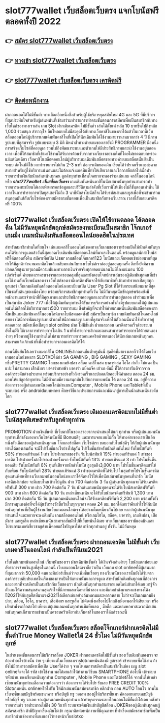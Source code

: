 # slot777wallet เว็บสล็อตเว็บตรง  แจกโบนัสฟรีตลอดทั้งปี 2022

## 👉 [สมัคร slot777wallet เว็บสล็อตเว็บตรง](https://slot777wallet.com/)
## 👉 [ทางเข้า slot777wallet เว็บสล็อตเว็บตรง](https://slot777wallet.com/)
## 👉 [slot777wallet เว็บสล็อตเว็บตรง เครดิตฟรี](https://slot777wallet.com/)
## 👉 [ติดต่อพนักงาน](https://slot777wallet.com/)


ฝากถอนออโต้ไม่มีขั้นต่ำ  ทางเลือกอีกหนึ่งสิ่งสำหรับผู้ใช้บริการยุคสมัยใหม่ 4G และ 5G ที่มีบริการที่สุดประทับใจสำหรับผู้เล่นพนันที่เข้ามาร่วมทำรายการทำตามขั้นตอนการสมัครเพื่อเป็นสมาชิกกับทางเว็บไซต์ของทางเราเล่น เกม Slot  ฝากเติมเครดิต ไม่มีขั้นต่ำ เล่นได้ตั้งแต่ หลัก 10 บาทขึ้นไปถึงหลัก 1,000 ร่วมสนุก สำราญใจ ลื่นไหลแบบไม่มีสะดุดได้กับทางเว็บคาสิโนของเราได้แล้วในเวลานี้เว็บสล็อตออนไลน์ผู้บริการเกมเดิมพันคาสิโนที่เปิดให้นักเดิมพันได้ใช้งานมายาวนานมากกว่า 4 ปี มีภาพรูปแบบที่ดูสมจจริง รูปแบบระบบ 3 มิติ
มิหนำซ้ำทางค่ายเกมของเรายังมี  PROGRAMMER มือหนึ่งการสร้างเว็บไซต์ที่คอยดูเล  รวมไปถึงพัฒนาระบบและตัวเกมให้มีประสิทธิภาพและน่าใช้งานอยู่ตลอดเวลา เพื่อที่ให้สมาชิกที่เข้ามาใช้งานได้รับการต้อนรับจากทางเว็บเราอย่างเต็มที่โดยไม่ขาดตกบกพร่องแม้แต่นิดเดียว เว็บคาสิโนสล็อตออนไลน์ผู้บริการเกมเดิมพันสล็อตของทางค่ายเกมสล็อตนั้นยังเป็นระบบ อัตโนมัติใช้เวลาทำรายการไม่เกิน 2-3 นาที ต่อการเติมยอดเงิน เรียกได้ว่าIรวดเร็วและสะดวกสบายสำหรับผู้ใช้บริการแน่นอนและไม่ต้องแจ้งแอดมินที่ทำให้เสียเวลาและโอกาสอีกต่อไปเมื่อทำรายการฝากงินกับนักเล่นพนันทุกคน
ลูกค้าทุกท่านที่สนใจอยากจะลองร่วมเล่นเกม คาสิโนออนไลน์ หรือ ***slot777wallet เว็บสล็อตเว็บตรง*** เกมเดิมพันพนันคาสิโนนักเล่นพนันทุกท่านสามารถทำรายการลงทะเบียนได้เลยเพียงกรอกข้อมูลและปรัวัติตามลำดับที่เว็บเรามีให้เพียงไม่กี่ขั้นตอนเท่านั้น ใช้เวลาในการทำรายการเปิดยูสเซอร์ไม่ถึง 3 นาทีนักล่าโบนัสก็จะได้รับรหัสผ่านและยูสเพื่อที่จะเข้ามาร่วมสนุกสุดมันส์กับเว็บไซต์ของเราสมัครตามขั้นตอนเพื่อเป็นสมาชิกกับทางเว็บเราณ เวลานี้รับเลยเครดิตฟรี 100%

## slot777wallet เว็บสล็อตเว็บตรง เปิดให้ใช้งานตลอด ได้ตลอดคืน ไม่มีวันหยุดนักขัตฤกษ์สมัครลงทะเบียนเป็นสมาชิก โจ๊กเกอร์เกมมิ่ง เกมพนันเดิมพันสล็อตออนไลน์ยอดฮิตในประเทศ

สำหรับสมาชิกท่านใดที่สนใจ เล่นเกมคาสิโนออนไลน์ของทางเว็บเกมของเราพร้อมเปิดให้นักเดิมพันทุกคนได้รับการดูแลแล้ววันนี้สุดยอดเว็บเดิมพันสล็อตออนไลน์ที่มาแรงในตอนนี้ พร้อมดูแลนักล่าโบนัสฟรีได้ตลอดทั้งคืน สมัครเพื่อเปิด User เกมสล็อตโจ๊กเกอร์123 โบนัสและแจ็กพอตเข้าบ่อยมากที่สุด ทำให้มีลูกค้าจำนวนมากติดใจแล้วกลับมาเล่นกับทางเว็บไซต์เราต่ออยู่ตลอดทุกครั้ง อีกทั้งยังมีความปลอดภัยสูงมากๆแถมมีความมั่นคงทางการเงินจ่ายจริงทุกยอดแน่นอนไม่มีโกงแน่นอน 100 เปอร์เซ็นต์ ค่ายของเราครบวงจรและครอบคลุมที่สุดและยังตอบโจทย์การเล่นของผู้เดิมพันทุกคนที่เข้ามาใช้งานกับเว็บพนันของเรา
เว็บไซต์ของเรามีเครดิตฟรีแจกให้กับสมาชิกที่เข้ามาทำรายกเปิดยูสทุกยูสเซอร์ เว็บเกมเดิมพันสล็อตออนไลน์ลงทะเบียนเปิด User  Pg Slot ที่ได้รับกระแสนิยมมากที่สุดเป็นระดับต้นๆของเมืองไทย พร้อมบริการสมาชิกทุกท่านทั้งวัน ไม่มีวันหยุดนักขัตฤกษ์พร้อมยังมีพนักงานและเจ้าหน้าที่ที่มีคุณภาพและประสิทธิภาพคอยดูแลและบริการท่านอยู่ตลอด เข้าร่วมมาเพื่อเป็นสมาชิก Joker 777 เพื่อให้ผู้เดิมพันทุกท่านได้รับการบริการอย่างทั่วถึงมีรูปแบบเกมให้ผู้เล่นเกมพนันได้เลือกใช้บริการมากกว่า500 รายการเกม
สิ่งสำคัญที่จะทำให้ค่ายเกมพนันเดิมพันสล็อตของเรานั้นเป็นเกมเดิมพันคาสิโนออนไลน์แจกโบนัสตลอดทั้งปี สมัครเป็นสมาชิก  เกมเดิมพันคาสิโนออนไลน์ค่ายเราได้มีการพัฒนารูปแบบตัวเกมให้มีภาพและรูปแบบที่ดูสมจริงเพื่อให้ตัวเกมนั้นน่าใช้บริการอยู่ตลอดเวลา สมัครเพื่อเปิดยูส slot online ฝาก ไม่มีขั้นต่ำ ฝากและถอน เครดิตรวดเร็วด้วยระบบอัตโนมัติ ใช้เวลาการทำรายการไม่เกิน 1 นาทีทั้งรายการฝากและถอนสามารถทำรายการได้ด้วยตนเองง่ายๆ หรือหากผู้ใช้งานท่านใดไม่สามารถทำรายการถอนเคดริตด้วยตนเองได้นักเล่นเกมพนันทุกคนสามารถแจ้งเจ้าหน้าที่เพื่อทำรายการถอนเครดิตให้ได้

ตอนนี้ยืนยันได้เลยว่าเกมคาสิโน ONLINEฝากถอนขั้นต่ำทรูมันนี่ สุดฮิตที่มาแรงเลยก็ว่าได้โดยเว็บเกมออนไลน์ของเรา SLOTXOได้นำ SA GAMING , BIG GAMING , SEXY GAMING หรือPRETTY GAMING โลกของเกมยิงปลา สล็อต คาสิโนสด บาคาร่าสด ไฮโล กำถั่ว ไพ่แคง ปั่นแปะ ไพ่สามกอง เสือมังกร บาคาร่าสายฟ้า บาคาร่า แบ็คแจ๊ค เก้าเก ดัมมี่ ที่ได้การการันตีจากจากองค์กรระดับต่างประเทศ พร้อมบริการอย่างทั่วถึงรวดเร็วและปลอดภัยคอยให้คำตอบ ตลอด 24 ชม. มอบให้แก่ลูกค้าทุกท่าน ได้มีตัวเกมมีความสนุกมันไปกับการแทงพนัน ได้ ตลอด 24 ชม. อยู่ที่ความต้องการของผู้เล่นเกมพนันออนไลน์ผ่านบนComputer , Mobile Phone และTabletที่เป็นระบบios หรือ androidแบบพกพา ศึกษาวิธีและประสบการณ์และพัฒนาสู่การเป็นนักเล่นพนันระดับโลก

## slot777wallet เว็บสล็อตเว็บตรง เติมถอนเครดิตแบบไม่มีขั้นต่ำ โบนัสสุดพิเศษสำหรับลูกค้าทุกท่าน

 PROMOTION  ฝากเงินขั้นต่ำ ที่เว็บคาสิโนของเราอยากจะนำเสนอให้แก่  ทุกท่าน หรือผู้เล่นเกมพนันทุกท่านที่กำลังมองหาเว็บไซต์พนันที่มี Bonusดีๆ และการแจกแบบไม่กั๊ก ให้ทางค่ายของเราเป็นอีกหนึ่งตัวเลือกของผู้เล่นพนันทุกคน โจ๊กเกอร์สล็อต เว็บไซต์เรา ขอบอกกับโบนัสดีๆ ให้กับผู้เล่นพนันทุกท่านได้ลองเล่นกัน จะมีโปรโมชั่นอะไรบ้างไปดูกัน
โปรโมชั่นสำหรับนักเดิมพันใหม่ รับโบนัสทันที 50% ทำยอดเทิร์นแค่ 1 เท่า
โปรฝากแรกของวัน รับโบนัสทันที 19% ทำยอดเทิร์นแค่ 1 เท่าของเครดิต
โปรฝากครั้งต่อไปของฝากครั้งแรก รับโบนัสทันที 13% ทำยอดเทิร์นแค่ 3 เท่า
โปรโมชั่นคืนยอดเสีย รับโบนัสทันที 6% ทุนที่เสียจากนักล่าโบนัส สูงสุดถึง3,000 บาท
โปรโมชั่นเครดิตแชร์ให้กับเพื่อน รับโบนัสทันที 28% ทำยอดเทิร์นแค่ 3 เท่าของเครดิตที่ได้รับไป
ในสุดท้ายโปรโมชั่นเครดิตสุดแสนพิศษที่ทางเว็บเกมพนันออนไลน์ของเราได้จัดหาไว้ให้เพื่อนักเล่นพนันทุกคนที่น่ารัก โบนัสเครดิตฝากบ่อย จะมีแบบไหนบ้างไปดูกัน
ฝาก 700 ติดต่อกัน 3 วัน ผู้เล่นพนันทุกคนจะได้รับเครดิตฟรีทันที 300 บาท
ฝาก 700 ติดต่อกัน 7 วัน นักเล่นเกมพนันทุกคนจะได้รับโบนัสเครดิตฟรีทันที 900 บาท
ฝาก 600 ติดต่อกัน 10 วัน เหล่าเซียนพนันจะได้รับโบนัสเครดิตฟรีทันที 1,300 บาท
ฝาก 300 ติดต่อกัน 15 วัน ผู้เล่นเกมพนันออนไลน์จะได้รับเครดิตฟรีทันที 2,200 บาท
พร้อมทั้งยังมีการหมุนกงล้อที่จะได้ลุ้นรับรางวัลบิ๊กวินในทุกๆเวลา ตลอด 24 ชม. บอกได้เลยว่าคืนกำไรให้กับนักพนันทุกท่านที่เป็นผู้ใช้งานกับเว็บเกมออนไลน์เราได้อย่างเต็มเหนี่ยวกันไปเลย หากว่าผู้เล่นพนันทุกท่านสนใจและอยากจะลงเดิมพัน เกมสล็อตออนไลน์ หรือเกมไฮโล, สล็อต, บาคาร่า, เกมยิงปลา, เสือมังกร และรูเล็ต เหล่าเซียนพนันสามารถสัมผัสไปที่เว็บพนันได้เลย ทางเว็บเกมของเรามีแอดมินและโปรแกรมเมอร์เชี่ยวชาญด้านนี้คอยแก้ไขปัญหาให้สมาชิกทุกท่านอยู่ ทั้งวัน ไม่มีวันหยุด

## slot777wallet เว็บสล็อตเว็บตรง ฝากถอนเครดิต ไม่มีขั้นต่ำ  เว็บเกมคาสิโนออนไลน์ กำลังเป็นที่นิยม2021

เว็บไซต์เกมพนันออนไลน์ เว็บพนันของเรา ฝากเดิมพันขั้นต่ำ ได้เงินจริงเล่นง่ายๆ โบนัสแตกบ่อยและอัตราการจ่ายเงินสูงที่สุดในตอนนี้ เว็บเกมออนไลน์เราถือว่าเป็น เว็บเกม slot onlineที่มีผู้เล่นมากที่สุดมากกว่า 50,000 คนและมีเปอร์เซ็นต์ว่าจะเพิ่มขึ้นเรื่อยๆ ทางเว็บพนันของเรานั้นยังได้รับจากองค์กรระบดับประเทศในเรื่องของการเปิดให้แทงพนันและการดูแล สำหรับนักเดิมพันทุกคนที่ต้องการและอยากที่จะสมัครเป็นสมาชิกกับเว็บของเรา นักเดิมพันทุกท่านสามารถแอดไลน์เข้ามาได้เลย
	มารู้จักตัวเกมให้ความสนุกสนานสุดเร้าใจที่มีภาพและเนื้อหาที่น่าลอง และมีเกมกำลังมาแรงแซงทางโค้งปี2021ให้กับสุดฮิตที่มาแรง2021ได้เลือกเล่นอย่างล้นหลามและหลากหลาย  ไม่ว่าจะเป็นเกมเกมยิงปลา, สล็อต, ไฮโล, บาคาร่า, เสือมังกร และรูเล็ต ไม่ต้องนั่งเครื่องไปไกลถึงเมืองนอกให้เสียเวลา หรือเสียค่านั่งรถอีกต่อไป เพียงแค่ผู้เล่นเกมพนันทุกท่านมีแท็บเลต , มือถือ และคอมพกพาสะดวกนักเล่นพนันทุกคนก็สามารถเข้ามาเป็นครอบครัวเดียวกับเว็บคาสิโนของเราได้แล้วขณะนี้

## slot777wallet เว็บสล็อตเว็บตรง สล็อตโจ๊กเกอร์ฝากเครดิตไม่มีขั้นต่ำTrue Money Walletได้ 24 ชั่วโมง ไม่มีวันหยุดนักขัตฤกษ์

ในส่วนของขั้นตอนการใช้บริการสล็อต JOKER ฝากถอนเครดิตไม่มีขั้นต่ำ ของเว็บเดิมพันของเรา จะต้องทำอะไรบ้างนั้น ง่าย ๆ เพียงแค่ในเว็บของเราslotเกมพนันต้องมี ยูสเซอร์ เข้าระบบเพื่อใช้งาน ถ้ายังไม่มีสามารถสมัครเพื่อเปิด Userได้ง่าย ๆ จากโหมดการสมัครเป็นสมาชิกในช่อง เมนู slot onlineจึงจะได้ รหัส เข้าใช้งาน พอได้มาแล้วให้ทำตามวิธีบน SMARTPHONE ต่อไปนี้
เข้าระบบ รหัสผ่าน  ของเซียนพนันทุกท่าน Computer , Mobile Phone และTabletก็ได้
จากนั้นให้เหล่าเซียนพนันทุกท่านเลือกความต้องการว่า ต้องการจะได้รับโปร รับเลย FREE CREDIT 100% Slotเกมพนัน onlineหรือไม่รับ
ให้นักเล่นพนันสมัครสมาชิก คลิกฝาก ถอน AUTO โอนไว ภาพในเว็บจะขึ้นเลขบัญชีพร้อมธนาคาร หรือบัญชี ทรู วอเลท ของผู้ให้บริการขึ้นมา
คัดลอกหมายเลขบัญชี หรือบัญชี  ทรู วอเลท ของผู้เล่นเกมพนันทุกท่าน แล้วทำธุรกรรมระบบโอนถอนไม่มีขั้นต่ำได้เลย
หลังทำรายการแล้ว รอประมาณไม่ถึง 30 วินาที ระบบจะเติมเงินเข้าบัญชีสล็อต JOKERของผู้เดิมพันทุกคนผู้สมัครสมาชิก
ถ้ามีปัญหาเรื่องเงินไม่เข้า กรุณาติดต่อพนักงานที่มีคุณภาพ ที่ทำเรื่องสมัครสมาชิกเพื่อเป็นสมาชิกผ่านช่องทางที่แนบเอาไว้ทางหน้าเว็บslotxo


